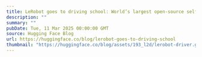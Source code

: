 ```yaml
---
title: LeRobot goes to driving school: World’s largest open-source self-driving dataset
description: ""
summary: ""
pubDate: Tue, 11 Mar 2025 00:00:00 GMT
source: Hugging Face Blog
url: https://huggingface.co/blog/lerobot-goes-to-driving-school
thumbnail: "https://huggingface.co/blog/assets/193_l2d/lerobot-driver.gif"
---
```


